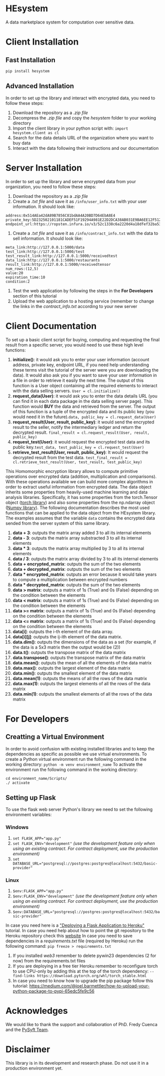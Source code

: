 # HEsystem
A data marketplace system for computation over sensitive data.

# Client Installation

## Fast Installation
```
pip install hesystem
```

## Advanced Installation
In order to set up the library and interact with encrypted data, you need to follow these steps:
1. Download the repository as a *.zip file*
1. Decompress the *.zip file* and copy the *hesystem* folder to your working directory
1. Import the client library in your python script with: ```import hesystem.client as cl```
1. Search for the data details URL of the organization where you want to buy data
1. Interact with the data following their instructions and our documentation

# Server Installation
In order to set up the library and serve encrypted data from your organization, you need to follow these steps:
1. Download the repository as a *.zip file*
1. Create a *.txt file* and save it as ```/info/user_info.txt``` with your user information. It should look like:
```
address:0x514AEa42dA89B7856C81bdAA4A20BD7D64EbA8E4
private_key:5D232502101181CADEF51F19294A981E22D2DCA38AB031E9BA6EE12F512263BA
endpoint_url:https://ropsten.infura.io/v3/52c1338c6a2220d4a18dfef32ba53c2a
```
1. Create a *.txt file* and save it as ```/info/contract_info.txt``` with the data to sell information. It should look like:
```
meta_link:http://127.0.0.1:5000/data
test_link:http://127.0.0.1:5000/test
test_result_link:http://127.0.0.1:5000/receivedtest
data_link:http://127.0.0.1:5000/restaurants
result_link:http://127.0.0.1:5000/receivedtensor
num_rows:(12,5)
value:20
expiration_time:10
condition:2
```
1. Test the web application by following the steps in the **For Developers** section of this tutorial
1. Upload the web application to a hosting service (remember to change the links in the *contract_info.txt* according to your new server


# Client Documentation

To set up a basic client script for buying, computing and requesting the final result from a specific server, you would need to use these high level functions:
1. **initialize()**: it would ask you to enter your user information (account address, private key, endpoint URL, if you need help understanding these terms visit the tutorial of the server were you are downloading the data). It would also ask you if you want to save your user information in a file in order to retrieve it easily the next time. The output of this function is a User object containing all the required elements to interact with the data selling servers. ``` User = cl.initialize() ```
1. **request_data(User)**: it would ask you to enter the data details URL (you can find it in each data package in the data selling server page). This function would **BUY** the data and retrieved from the server. The output of this function is a tuple of the encrypted data and its public key (you would need it in the future).``` data, public_key = cl.request_data(User) ```
1. **request_result(User, result, public_key)**: it would send the encrypted result to the seller, notify the intermediary ledger and return the decrypted result. ``` final_result = cl.request_result(User, result, public_key) ```
1. **request_test(User)**: it would request the encrypted test data and its public key.``` test_data, test_public_key = cl.request_test(User) ```
1. **retrieve_test_result(User, result, public_key)**: It would request the decrypted result from the test data. ``` test_final_result = cl.retrieve_test_result(User, test_result, test_public_key) ```

This Homomorphic encryption library allows to compute primitive operations over encrypted data (addition, multiplication and comparisons). With these operations available we can build more complex algorithms in order to extract useful information from encrypted data. The data object inherits some properties from heavily-used machine learning and data analysis libraries. Specifically, it has some properties from the torch.Tensor object ([torch library](https://pytorch.org/)) and also some properties from the np.ndarray object ([Numpy library](https://numpy.org/)). The following documentation describes the most used functions that can be applied to the data object from the HEsystem library. The examples assumes that the variable ```data``` contains the encrypted data sended from the server system of this same library.

1. **data + 3**: outputs the matrix array added 3 to all its internal elements
1. **data - 3**: outputs the matrix array substracted 3 to all its internal elements
1. **data * 3**: outputs the matrix array multiplied by 3 to all its internal elements
1. **data / 3**: outputs the matrix array divided by 3 to all its internal elements
1. **data + encrypted_matrix**: outputs the sum of the two elements
1. **data + decrypted_matrix**: outputs the sum of the two elements
1. **data * encrypted_matrix**: outputs an error because it would take years to compute a multiplication between encrypted numbers
1. **data * decrypted_matrix**: outputs the sum of the two elements
1. **data > matrix**: outputs a matrix of 1s (True) and 0s (False) depending on the condition between the elements
1. **data < matrix**: outputs a matrix of 1s (True) and 0s (False) depending on the condition between the elements
1. **data >= matrix**: outputs a matrix of 1s (True) and 0s (False) depending on the condition between the elements
1. **data <= matrix**: outputs a matrix of 1s (True) and 0s (False) depending on the condition between the elements
1. **data[i]**: outputs the i-th element of the data array.
1. **data[i][j]**: outputs the ij-ith element of the data matrix.
1. **data.dim()**: outputs the dimensions of the data as a set (for example, if the data is a 5x3 matrix then the output would be (2))
1. **data.t()**: outputs the transpose matrix of the data matrix
1. **data.transpose()**: outputs the transpose matrix of the data matrix
1. **data.mean()**: outputs the mean of all the elements of the data matrix
1. **data.max()**: outputs the largest element of the data matrix
1. **data.min()**: outputs the smallest element of the data matrix
1. **data.mean(1)**: outputs the means of all the rows of the data matrix
1. **data.max(1)**: outputs the largest elements of all the rows of the data matrix
1. **data.min(1)**: outputs the smallest elements of all the rows of the data matrix


# For Developers
## Creatting a Virtual Environment
In order to avoid confusion with existing installed libraries and to keep the dependencies as specific as possible we use virtual environments. To create a Python virtual environment run the following command in the working directory:
```python -m venv environment_name```
To activate the environment run the following command in the working directory:
```
cd environment_name/Scripts/
./ activate
```
## Setting up Flask
To use the flask web server Python's library we need to set the following environment variables:
### Windows
1. ```set FLASK_APP="app.py"```
1. ```set FLASK_ENV="development"``` *(use the development feature only when using an existing contract. For contract deployment, use the production environment)*
1. ```set DATABASE_URL="postgresql://postgres:postgres@localhost:5432/basic-provider"```

### Linux
1. ```$env:FLASK_APP="app.py"```
1. ```$env:FLASK_ENV="development"``` *(use the development feature only when using an existing contract. For contract deployment, use the production environment)*
1. ```$env:DATABASE_URL="postgresql://postgres:postgres@localhost:5432/basic-provider"```

In case you need here is a ["Deploying a Flask Application to Heroku"](https://stackabuse.com/deploying-a-flask-application-to-heroku/) tutorial.
In case you need help about how to point the git repository to the Heroku repository check this [website](https://dashboard.heroku.com/apps/basic-provider/deploy/heroku-git)
In case you need to save dependencies in a *requirements.txt* file (required by Heroku) run the following command:
``` pip freeze > requirements.txt ```
1. If you installed *web3* remember to delete pywin23 dependencies (2 for now) from the requirements.txt files
1. If you are deploying in a free tier Heroku remember to reconfigure torch to use CPU-only by adding this at the top of the torch dependency: ``` --find-links https://download.pytorch.org/whl/torch_stable.html ```
1. In case you need to know how to upgrade the pip package follow this tutorial: https://medium.com/@joel.barmettler/how-to-upload-your-python-package-to-pypi-65edc5fe9c56

# Acknowledges
We would like to thank the support and collaboration of PhD. Fredy Cuenca and the [PySyft Team](https://github.com/OpenMined/PySyft).

# Disclaimer
This library is in its development and research phase. Do not use it in a production environment yet.
